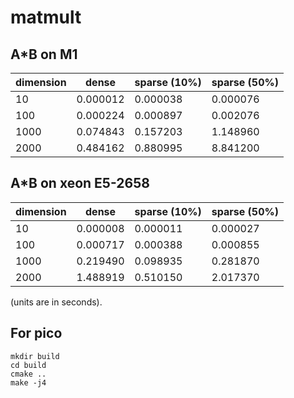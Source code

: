 # matmult

## A*B on M1
| dimension	| dense	    | sparse (10%)	| sparse (50%)	|
|-----------|-----------|---------------|---------------|
|10	        | 0.000012	| 0.000038	    | 0.000076	    |
|100	      | 0.000224	| 0.000897	    | 0.002076	    |
|1000	      | 0.074843	| 0.157203	    | 1.148960	    |
|2000	      | 0.484162	| 0.880995	    | 8.841200	    |
				
## A*B on xeon E5-2658			
| dimension | dense	    | sparse (10%)  | sparse (50%)	|
|-----------|-----------|---------------|---------------|
| 10	      | 0.000008	| 0.000011	    | 0.000027	    |
| 100	      | 0.000717	| 0.000388	    | 0.000855	    |
| 1000	    | 0.219490	| 0.098935	    | 0.281870	    |
| 2000	    | 1.488919	| 0.510150	    | 2.017370      |	

(units are in seconds).

## For pico
```
mkdir build
cd build
cmake ..
make -j4
```
